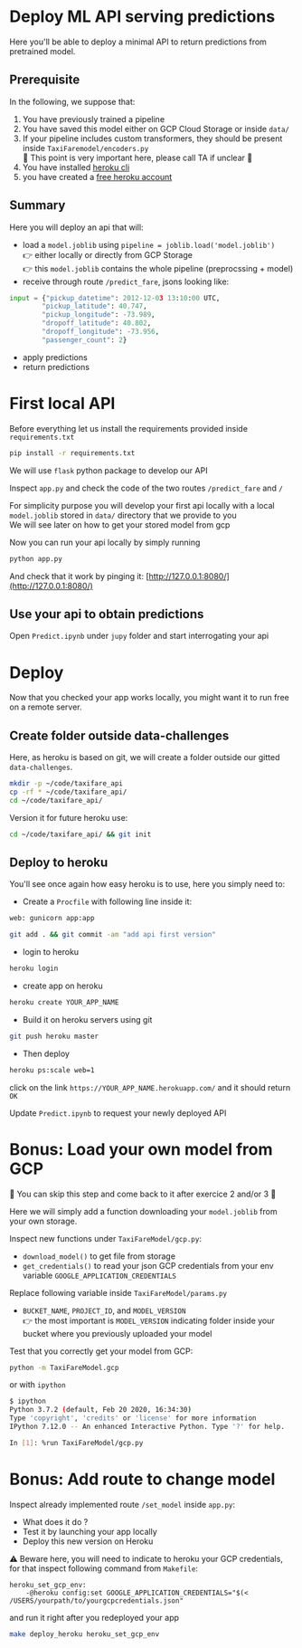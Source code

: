 # Deploy ML API serving predictions
Here you'll be able to deploy a minimal API to return predictions from pretrained model.
     
## Prerequisite
In the following, we suppose that:
 
1. You have previously trained a pipeline
2. You have saved this model either on GCP Cloud Storage or inside `data/` 
3. If your pipeline includes custom transformers, they should be present inside  `TaxiFaremodel/encoders.py`  
    🚨 This point is very important here, please call TA if unclear 🚨
4. You have installed [heroku cli](https://devcenter.heroku.com/articles/heroku-cli)
5. you have created a [free heroku account](https://signup.heroku.com/)

## Summary

Here you will deploy an api that will:  
- load a `model.joblib` using `pipeline = joblib.load('model.joblib')`  
  👉 either locally or directly from GCP Storage  
  👉 this `model.joblib` contains the whole pipeline (preprocssing + model)
- receive through route `/predict_fare`, jsons looking like: 
```python
input = {"pickup_datetime": 2012-12-03 13:10:00 UTC,
        "pickup_latitude": 40.747,
        "pickup_longitude": -73.989,
        "dropoff_latitude": 40.802,
        "dropoff_longitude": -73.956,
        "passenger_count": 2}
```
- apply predictions
- return predictions

# First local API
Before everything let us install the requirements provided inside `requirements.txt`
```bash
pip install -r requirements.txt
```

We will use `flask` python package to develop our API

Inspect `app.py` and check the code of the two routes `/predict_fare` and `/` 

For simplicity purpose you will develop your first api locally with a local `model.joblib` stored in `data/` directory that we provide to you  
We will see later on how to get your stored model from gcp

Now you can run your api locally by simply running 
```bash
python app.py
```
And check that it work by pinging it: [http://127.0.0.1:8080/](http://127.0.0.1:8080/) 

## Use your api to obtain predictions
Open `Predict.ipynb` under `jupy` folder and start interrogating your api

# Deploy
Now that you checked your app works locally, you might want it to run free on a remote server.  

## Create folder outside data-challenges
Here, as heroku is based on git, we will create a folder outside our gitted `data-challenges`.  
```bash
mkdir -p ~/code/taxifare_api
cp -rf * ~/code/taxifare_api/ 
cd ~/code/taxifare_api/ 
```
Version it for future heroku use:
```bash
cd ~/code/taxifare_api/ && git init
```

## Deploy to heroku
You'll see once again how easy heroku is to use, here you simply need to:
- Create a `Procfile` with following line inside it:
```bash
web: gunicorn app:app
```
```bash
git add . && git commit -am "add api first version"
```

- login to heroku
```bash
heroku login
```

- create app on heroku
```bash
heroku create YOUR_APP_NAME
```

- Build it on heroku servers using git
```bash
git push heroku master
```
- Then deploy
```bash
heroku ps:scale web=1
```
click on the link `https://YOUR_APP_NAME.herokuapp.com/` and it should return `OK`

Update `Predict.ipynb` to request your newly deployed API

# Bonus: Load your own model from GCP
🛑 You can skip this step and come back to it after exercice 2 and/or 3 🛑  

Here we will simply add a function downloading your `model.joblib` from your own storage.   

Inspect new functions under `TaxiFareModel/gcp.py`:
- `download_model()` to get file from storage
- `get_credentials()` to read your json GCP credentials from your env variable `GOOGLE_APPLICATION_CREDENTIALS` 

Replace following variable inside `TaxiFareModel/params.py`
- `BUCKET_NAME`, `PROJECT_ID`, and `MODEL_VERSION`  
  👉 the most important is  `MODEL_VERSION` indicating folder inside your bucket where you previously uploaded your model
  
Test that you correctly get your model from GCP:
```bash
python -m TaxiFareModel.gcp
```
or with `ipython`
```bash
$ ipython
Python 3.7.2 (default, Feb 20 2020, 16:34:30) 
Type 'copyright', 'credits' or 'license' for more information
IPython 7.12.0 -- An enhanced Interactive Python. Type '?' for help.

In [1]: %run TaxiFareModel/gcp.py
```

# Bonus: Add route to change model
Inspect already implemented route `/set_model` inside `app.py`:
- What does it do ?
- Test it by launching your app locally
- Deploy this new version on Heroku

⚠️ Beware here, you will need to indicate to heroku your GCP credentials, for that inspect following command from `Makefile`:
```make
heroku_set_gcp_env:
	-@heroku config:set GOOGLE_APPLICATION_CREDENTIALS="$(< /USERS/yourpath/to/yourgcpcredentials.json"
```
and run it right after you redeployed your app
```bash
make deploy_heroku heroku_set_gcp_env 
``` 


